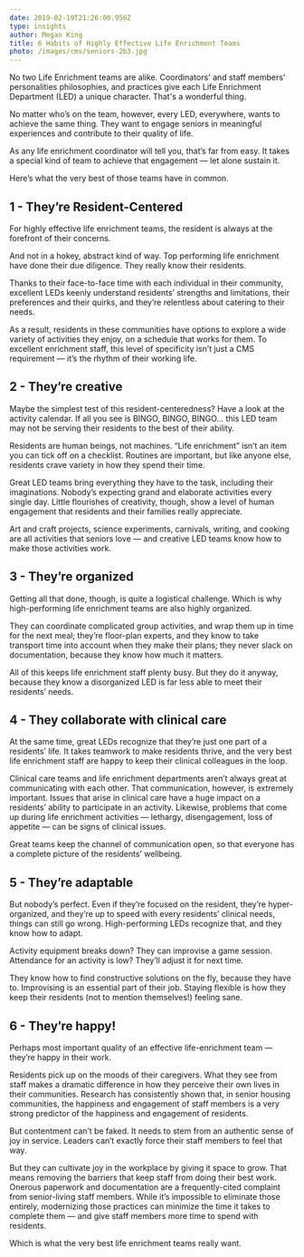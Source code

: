 ```yaml
---
date: 2019-02-19T21:26:00.956Z
type: insights
author: Megan King
title: 6 Habits of Highly Effective Life Enrichment Teams
photo: /images/cms/seniors-2b3.jpg
---
```

No two Life Enrichment teams are alike. Coordinators' and staff members' personalities philosophies, and practices give each Life Enrichment Department (LED) a unique character. That's a wonderful thing. 

 No matter who’s on the team, however, every LED, everywhere, wants to achieve the same thing. They want to engage seniors in meaningful experiences and contribute to their quality of life. 

As any life enrichment coordinator will tell you, that’s far from easy. It takes a special kind of team to achieve that engagement — let alone sustain it. 

Here’s what the very best of those teams have in common.

 

##  1 - They’re Resident-Centered

 For highly effective life enrichment teams, the resident is always at the forefront of their concerns. 

And not in a hokey, abstract kind of way. Top performing life enrichment have done their due diligence. They really know their residents. 

Thanks to their face-to-face time with each individual in their community, excellent LEDs keenly understand residents’ strengths and limitations, their preferences and their quirks, and they’re relentless about catering to their needs. 

As a result, residents in these communities have options to explore a wide variety of activities they enjoy, on a schedule that works for them. To excellent enrichment staff, this level of specificity isn’t just a CMS requirement — it’s the rhythm of their working life. 



## 2 - They’re creative

Maybe the simplest test of this resident-centeredness? Have a look at the activity calendar. If all you see is BINGO, BINGO, BINGO… this LED team may not be serving their residents to the best of their ability.

Residents are human beings, not machines. “Life enrichment” isn’t an item you can tick off on a checklist. Routines are important, but like anyone else, residents crave variety in how they spend their time. 

Great LED teams bring everything they have to the task, including their imaginations. Nobody’s expecting grand and elaborate activities every single day. Little flourishes of creativity, though, show a level of human engagement that residents and their families really appreciate.

Art and craft projects, science experiments, carnivals, writing, and cooking are all activities that seniors love — and creative LED teams know how to make those activities work. 



## 3 - They’re organized

 Getting all that done, though, is quite a logistical challenge. Which is why high-performing life enrichment teams are also highly organized.

They can coordinate complicated group activities, and wrap them up in time for the next meal; they’re floor-plan experts, and they know to take transport time into account when they make their plans; they never slack on documentation, because they know how much it matters. 

All of this keeps life enrichment staff plenty busy. But they do it anyway, because they know a disorganized LED is far less able to meet their residents’ needs. 



##  4 - They collaborate with clinical care

At the same time, great LEDs recognize that they’re just one part of a residents’ life. It takes teamwork to make residents thrive, and the very best life enrichment staff are happy to keep their clinical colleagues in the loop.

Clinical care teams and life enrichment departments aren’t always great at communicating with each other. That communication, however, is extremely important.  Issues that arise in clinical care have a huge impact on a residents’ ability to participate in an activity. Likewise, problems that come up during life enrichment activities — lethargy, disengagement, loss of appetite — can be signs of clinical issues. 

Great teams keep the channel of communication open, so that everyone has a complete picture of the residents’ wellbeing.  



## 5 - They’re adaptable 

But nobody’s perfect. Even if they’re focused on the resident, they’re hyper-organized, and they’re up to speed with every residents’ clinical needs, things can still go wrong. High-performing LEDs recognize that, and they know how to adapt.

Activity equipment breaks down? They can improvise a game session. Attendance for an activity is low? They’ll adjust it for next time. 

They know how to find constructive solutions on the fly, because they have to. Improvising is an essential part of their job. Staying flexible is how they keep their residents (not to mention themselves!) feeling sane. 

## 6 - They’re happy!

Perhaps most important quality of an effective life-enrichment team — they’re happy in their work.

Residents pick up on the moods of their caregivers. What they see from staff makes a dramatic difference in how they perceive their own lives in their communities. Research has consistently shown that, in senior housing communities, the happiness and engagement of staff members is a very strong predictor of the happiness and engagement of residents.

But contentment can’t be faked. It needs to stem from an authentic sense of joy in service. Leaders can’t exactly force their staff members to feel that way. 

But they can cultivate joy in the workplace by giving it space to grow. That means removing the barriers that keep staff from doing their best work. Onerous paperwork and documentation are a frequently-cited complaint from senior-living staff members. While it’s impossible to eliminate those entirely, modernizing those practices can minimize the time it takes to complete them — and give staff members more time to spend with residents. 

Which is what the very best life enrichment teams really want.
